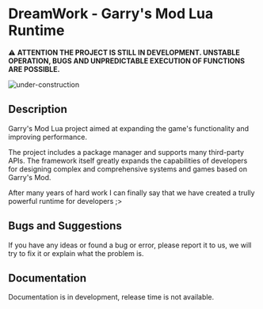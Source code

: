 # DreamWork - Garry's Mod Lua Runtime

⚠ **ATTENTION THE PROJECT IS STILL IN DEVELOPMENT. UNSTABLE OPERATION, BUGS AND UNPREDICTABLE EXECUTION OF FUNCTIONS ARE POSSIBLE.**

![under-construction](https://user-images.githubusercontent.com/2846578/50296605-d76e5780-0448-11e9-9e16-39917d203b98.gif)

## Description
Garry's Mod Lua project aimed at expanding the game's functionality and improving performance.

The project includes a package manager and supports many third-party APIs. The framework itself greatly expands the capabilities of developers for designing complex and comprehensive systems and games based on Garry's Mod.

After many years of hard work I can finally say that we have created a trully powerful runtime for developers ;>

## Bugs and Suggestions
If you have any ideas or found a bug or error, please report it to us, we will try to fix it or explain what the problem is.

## Documentation
Documentation is in development, release time is not available.
